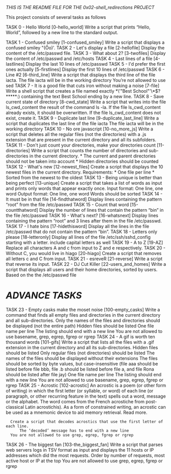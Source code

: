 *THIS IS THE README FILE FOR THE 0x02-shell_redirections PROJECT*

This project consists of several tasks as follows

TASK 0 - Hello World [0-hello_world]
       	 Write a script that prints “Hello, World”, followed by a new line to the standard output.

TASK 1 - Confused smiley [1-confused_smiley]
       	 Write a script that displays a confused smiley "(Ôo)'.
TASK 2 - Let's display a file [2-hellofile]
       	 Display the content of the /etc/passwd file.
TASK 3 - What about 2? [3-twofiles]
       	 Display the content of /etc/passwd and /etc/hosts
TASK 4 - Last lines of a file [4-lastlines]
       	 Display the last 10 lines of /etc/passwd
TASK 5 - I'd prefer the first ones actually [5-firstlines]
       	 Display the first 10 lines of /etc/passwd
TASK 6 - Line #2 [6-third_line]
       	 Write a script that displays the third line of the file iacta.
	 The file iacta will be in the working directory
	     You’re not allowed to use sed
TASK 7 - It is a good file that cuts iron without making a noise [7-file]
       	 Write a shell script that creates a file named exactly \*\\'"Best School"\'\\*$\?\*\*\*\*\*:) 
	 containing the text Best School ending by a new line.
TASK 8 - Save current state of directory [8-cwd_state]
       	 Write a script that writes into the file ls_cwd_content the result of the command ls -la. 
	 If the file ls_cwd_content already exists, it should be overwritten. If the file ls_cwd_content 
	 does not exist, create it.
TASK 9 - Duplicate last line [9-duplicate_last_line]
       	 Write a script that duplicates the last line of the file iacta
	 The file iacta will be in the working directory
TASK 10 - No ore javascript [10-no_more_js]
     	  Write a script that deletes all the regular files (not the directories) with a .js extension 
	  that are present in the current directory and all its subfolders.
TASK 11 - Don't just count your directories, make your directories count [11-directories]
     	  Write a script that counts the number of directories and sub-directories in the current directory.
	  * The current and parent directories should not be taken into account
	  * Hidden directories should be counted
TASK 12 - What's new [12-newest_files]
     	  Create a script that displays the 10 newest files in the current directory.
	  Requirements:
		* One file per line
		* Sorted from the newest to the oldest
TASK 13 - Being unique is better than being perfect [13-unique]
     	  Create a script that takes a list of words as input and prints only words that appear exactly once.
	  	 Input format: One line, one word
		 Output format: One line, one word
		 Words should be sorted
TASK 14 - It must be in that file [14-findthatword]
     	  Display lines containing the pattern “root” from the file /etc/passwd
TASK 15 - Count that word [15-countthatword]
     	  Display the number of lines that contain the pattern “bin” in the file /etc/passwd
TASK 16 - What's next? [16-whatsnext]
     	  Display lines containing the pattern “root” and 3 lines after them in the file /etc/passwd.
TASK 17 - I hate bins [17-hidethisword]
     	  Display all the lines in the file /etc/passwd that do not contain the pattern “bin”.
TASK 18 - Letters only please [18-letteronly]
     	  Display all lines of the file /etc/ssh/sshd_config starting with a letter.
	  include capital letters as well
TASK 19 - A to Z [19-AZ]
     	  Replace all characters A and c from input to Z and e respectively.
TASK 20 - Without C, you would live in hiago [20-hiago]
     	  Create a script that removes all letters c and C from input.
TASK 21 - esreveR [21-reverse]
     	  Write a script that reverse its input.
TASK 22 - DJ Cut Killer [22-users_and_homes]
     	  Write a script that displays all users and their home directories, sorted by users.
	  Based on the the /etc/passwd file 

*ADVANCE TASKS*
==============================
TASK 23 - Empty casks make the moset noise [100-empty_casks]
     	  Write a command that finds all empty files and directories in the current directory and all sub-directories.
	  	Only the names of the files and directories should be displayed (not the entire path)
		Hidden files should be listed
		One file name per line
		The listing should end with a new line
		You are not allowed to use basename, grep, egrep, fgrep or rgrep
TASK 24 - A gif is worth ten thousand words [101-gifs]
     	  Write a script that lists all the files with a .gif extension in the current directory and all its sub-directories.
	  	Hidden files should be listed
		Only regular files (not directories) should be listed
		The names of the files should be displayed without their extensions
		The files should be sorted by byte values, but case-insensitive 
		(file aaa should be listed before file bbb, file .b should be listed before file a, and file 
		Rona should be listed after file jay)
		One file name per line
		The listing should end with a new line
		You are not allowed to use basename, grep, egrep, fgrep or rgrep
TASK 25 - Acrostic [102-acrostic]
     	  An acrostic is a poem (or other form of writing) in which the first letter (or syllable, or word) of each line (or paragraph, or other recurring feature in the text) spells out a word, message or the alphabet. The word comes from the French acrostiche from post-classical Latin acrostichis). As a form of constrained writing, an acrostic can be used as a mnemonic device to aid memory retrieval. Read more.

	  Create a script that decodes acrostics that use the first letter of each line.
       	  The ‘decoded’ message has to end with a new line
	  You are not allowed to use grep, egrep, fgrep or rgrep
TASK 26 - The biggest fan [103-the_biggest_fan]
Write a script that parses web servers logs in TSV format as input and displays the 11 hosts or IP addresses which did the most requests.
      	       Order by number of requests, most active host or IP at the top
	       You are not allowed to use grep, egrep, fgrep or rgrep
